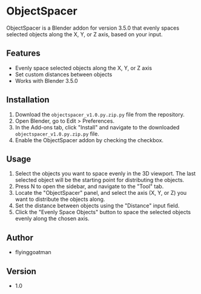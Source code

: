 # ObjectSpacer

ObjectSpacer is a Blender addon for version 3.5.0 that evenly spaces selected objects along the X, Y, or Z axis, based on your input.

## Features

- Evenly space selected objects along the X, Y, or Z axis
- Set custom distances between objects
- Works with Blender 3.5.0

## Installation

1. Download the `objectspacer_v1.0.py.zip.py` file from the repository.
2. Open Blender, go to Edit > Preferences.
3. In the Add-ons tab, click "Install" and navigate to the downloaded `objectspacer_v1.0.py.zip.py` file.
4. Enable the ObjectSpacer addon by checking the checkbox.

## Usage

1. Select the objects you want to space evenly in the 3D viewport. The last selected object will be the starting point for distributing the objects.
2. Press N to open the sidebar, and navigate to the "Tool" tab.
3. Locate the "ObjectSpacer" panel, and select the axis (X, Y, or Z) you want to distribute the objects along.
4. Set the distance between objects using the "Distance" input field.
5. Click the "Evenly Space Objects" button to space the selected objects evenly along the chosen axis.

## Author

- flyinggoatman

## Version

- 1.0
